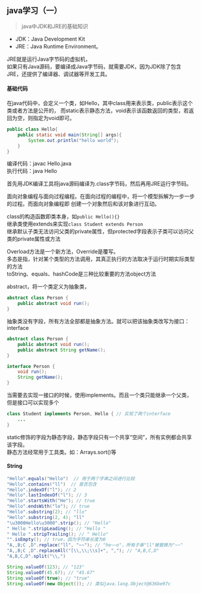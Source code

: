 <!--
https://ae01.alicdn.com/kf/Had6f56455d994ac3af811723be80ac02F.png
java
java学习（一）
java中JDK和JRE的基础知识
java中JDK和JRE的基础知识
-->

## java学习（一）

> java中JDK和JRE的基础知识

* JDK：Java Development Kit
* JRE：Java Runtime Environment。

JRE就是运行Java字节码的虚拟机，  
如果只有Java源码，要编译成Java字节码，就需要JDK，因为JDK除了包含JRE，还提供了编译器、调试器等开发工具。

#### 基础代码
在java代码中，会定义一个类，如Hello，其中class用来表示类，public表示这个类或者方法是公开的，
而static表示静态方法，void表示该函数返回的类型，若返回为空，则指定为void即可。
```java
public class Hello{
    public static void main(String[] args){
        System.out.println("hello world");
    }
}
```
编译代码：javac Hello.java    
执行代码：java Hello  

首先用JDK编译工具将java源码编译为.class字节码，然后再用JRE运行字节码。

面向对象编程与面向过程编程。在面向过程的编程中，将一个模型拆解为一步一步的过程。而面向对象编程即
创建一个对象然后和该对象进行互动。

class的构造函数即类本身，如`public Hello(){}`  
继承类使用extends来实现`class Student extends Person`  
继承默认子类无法访问父类的private属性，但protected字段表示子类可以访问父类的private属性或方法

Overload方法是一个新方法，Override是覆写。  
多态是指，针对某个类型的方法调用，其真正执行的方法取决于运行时期实际类型的方法  
toString、equals、hashCode是三种比较重要的方法object方法

abstract，将一个类定义为抽象类，
```java
abstract class Person {
    public abstract void run();
}
```
抽象类没有字段，所有方法全部都是抽象方法。就可以把该抽象类改写为接口：interface
```java
abstract class Person {
    public abstract void run();
    public abstract String getName();
}

interface Person {
    void run();
    String getName();
}
```
当需要去实现一接口的时候，使用implements。而且一个类只能继承一个父类，但是接口可以实现多个
```java
class Student implements Person, Hello { // 实现了两个interface
    ...
}
```
static修饰的字段为静态字段，静态字段只有一个共享“空间”，所有实例都会共享该字段。  
静态方法经常用于工具类。如：Arrays.sort()等

#### String 
```java
"Hello".equals("Hello")  // 用于两个字串之间进行比较  
"Hello".contains("ll")  // 是否包含 
"Hello".indexOf("l"); // 2
"Hello".lastIndexOf("l"); // 3
"Hello".startsWith("He"); // true
"Hello".endsWith("lo"); // true
"Hello".substring(2); // "llo"
"Hello".substring(2, 4); "ll"
"\u3000Hello\u3000".strip(); // "Hello"
" Hello ".stripLeading(); // "Hello "
" Hello ".stripTrailing(); // " Hello"
"".isEmpty(); // true，因为字符串长度为0
"A,,B;C ,D".replace("ll", "~~"); // "he~~o"，所有子串"ll"被替换为"~~"
"A,,B;C ,D".replaceAll("[\\,\\;\\s]+", ","); // "A,B,C,D"
"A,B,C,D".split("\\,")

String.valueOf(123); // "123"
String.valueOf(45.67); // "45.67"
String.valueOf(true); // "true"
String.valueOf(new Object()); // 类似java.lang.Object@636be97c
```


